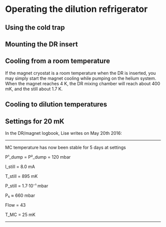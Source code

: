 # Operating the dilution refrigerator

## Using the cold trap

## Mounting the DR insert

## Cooling from a room temperature

If the magnet cryostat is a room temperature when the DR is inserted, you may simply start the magnet cooling while pumping on the helium system.
When the magnet reaches 4 K, the DR mixing chamber will reach about 400 mK, and the still about 1.7 K.

## Cooling to dilution temperatures

## Settings for 20 mK

In the DR/magnet logbook, Lise writes on May 20th 2016:

---
MC temperature has now been stable for 5 days at settings

P¹_dump = P²_dump = 120 mbar

I_still = 8.0 mA

T_still = 895 mK

P_still = 1.7·10⁻¹ mbar

P₅ ≈ 660 mbar

Flow = 43

T_MC = 25 mK

---
